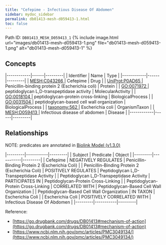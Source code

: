 ```yaml
---
title: "Cefepime - Infectious Disease Of Abdomen"
sidebar: mydoc_sidebar
permalink: db01413-mesh-d059413-1.html
toc: false 
---
```



Path ID: `DB01413_MESH_D059413_1`
{% include image.html url="images/db01413-mesh-d059413-1.png" file="db01413-mesh-d059413-1.png" alt="db01413-mesh-d059413-1" %}

## Concepts

|------------|------|---------|
| Identifier | Name | Type    |
|------------|------|---------|
| <a href="https://identifiers.org/MESH:C043266">MESH:C043266 </a> | Cefepime | Drug |
| <a href="https://identifiers.org/UniProt:P0AD65">UniProt:P0AD65 </a> | Penicillin-binding protein 2 (Escherichia coli) | Protein |
| <a href="https://identifiers.org/GO:0071972">GO:0071972 </a> | peptidoglycan L,D-transpeptidase activity | MolecularActivity |
| <a href="https://identifiers.org/GO:0018104">GO:0018104 </a> | peptidoglycan-protein cross-linking | BiologicalProcess |
| <a href="https://identifiers.org/GO:0031504">GO:0031504 </a> | peptidoglycan-based cell wall organization | BiologicalProcess |
| <a href="https://identifiers.org/taxonomy:562">taxonomy:562 </a> | Escherichia coli | OrganismTaxon |
| <a href="https://identifiers.org/MESH:D059413">MESH:D059413 </a> | Infectious disease of abdomen | Disease |
|------------|------|---------|

## Relationships


NOTE: predicates are annotated in <a href="https://github.com/biolink/biolink-model/releases/tag/v1.3.0">Biolink Model (v1.3.0)</a>

|---------|-----------|---------|
| Subject | Predicate | Object  |
|---------|-----------|---------|
| Cefepime | NEGATIVELY REGULATES | Penicillin-Binding Protein 2 (Escherichia Coli) |
| Penicillin-Binding Protein 2 (Escherichia Coli) | POSITIVELY REGULATES | Peptidoglycan L,D-Transpeptidase Activity |
| Peptidoglycan L,D-Transpeptidase Activity | PARTICIPATES IN | Peptidoglycan-Protein Cross-Linking |
| Peptidoglycan-Protein Cross-Linking | CORRELATED WITH | Peptidoglycan-Based Cell Wall Organization |
| Peptidoglycan-Based Cell Wall Organization | IN TAXON | Escherichia Coli |
| Escherichia Coli | POSITIVELY CORRELATED WITH | Infectious Disease Of Abdomen |
|---------|-----------|---------|

Reference: 
  - [https://go.drugbank.com/drugs/DB01413#mechanism-of-action](https://go.drugbank.com/drugs/DB01413#mechanism-of-action)
  - [https://www.ncbi.nlm.nih.gov/pmc/articles/PMC3049134/](https://www.ncbi.nlm.nih.gov/pmc/articles/PMC3049134/)
